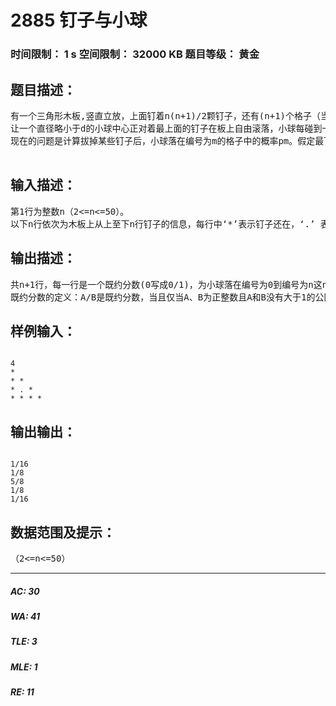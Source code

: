 # 2885 钉子与小球   
### 时间限制： 1 s     空间限制： 32000 KB     题目等级： 黄金  
## 题目描述：  

<pre>
有一个三角形木板,竖直立放，上面钉着n(n+1)/2颗钉子，还有(n+1)个格子（当n=5时如图1）。每颗钉子和周围的钉子的距离都等于d，每个格子的宽度也都等于d，且除了最左端和最右端的格子外每个格子都正对着最下面一排钉子的间隙。
让一个直径略小于d的小球中心正对着最上面的钉子在板上自由滚落，小球每碰到一个钉子都可能落向左边或右边（概率各1/2），且球的中心还会正对着下一颗将要碰上的钉子。例如图2就是小球一条可能的路径。
现在的问题是计算拔掉某些钉子后，小球落在编号为m的格子中的概率pm。假定最下面一排钉子不会被拔掉。例如图3是某些钉子被拔掉后小球一条可能的路径。

</pre>
  
  
## 输入描述：  

<pre>
第1行为整数n（2<=n<=50）。
以下n行依次为木板上从上至下n行钉子的信息，每行中‘*’表示钉子还在，‘.’ 表示钉子被拔去(最下面一排的钉子不会拔掉)，注意在这n行中空格符可能出现在任何位置。
</pre>
  
  
## 输出描述：  

<pre>
共n+1行，每一行是一个既约分数(0写成0/1)，为小球落在编号为0到编号为n这n+1个的格子中的概率m。
既约分数的定义：A/B是既约分数，当且仅当A、B为正整数且A和B没有大于1的公因子。
</pre>
  
  
## 样例输入：  

<pre><code>
4
*
* *
* . *
* * * *
</code></pre>
  
  
## 输出输出：  

<pre><code>
1/16
1/8
5/8
1/8
1/16
</code></pre>
  
  
## 数据范围及提示：  

<pre>
（2<=n<=50）
</pre>
  
  
***  

##### AC: 30  
##### WA: 41  
##### TLE: 3  
##### MLE: 1  
##### RE: 11  
